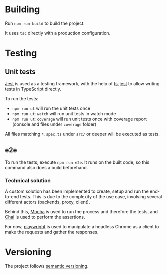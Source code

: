 # Building

Run `npm run build` to build the project.

It uses `tsc` directly with a production configuration.

# Testing

## Unit tests

[Jest](https://jestjs.io/) is used as a testing framework, with the help of [ts-jest](https://github.com/kulshekhar/ts-jest) to allow writing tests in TypeScript directly.

To run the tests:

- `npm run ut` will run the unit tests once
- `npm run ut:watch` will run unit tests in watch mode
- `npm run ut:coverage` will run unit tests once with coverage report (console and files under `coverage` folder)

All files matching `*.spec.ts` under `src/` or deeper will be executed as tests.

## e2e

To run the tests, execute `npm run e2e`. It runs on the built code, so this command also does a build beforehand.

### Technical solution

A custom solution has been implemented to create, setup and run the end-to-end tests. This is due to the complexity of the use case, involving several different actors (backends, proxy, client).

Behind this, [Mocha](https://mochajs.org/) is used to run the process and therefore the tests, and [Chai](https://www.chaijs.com/) is used to perform the assertions.

For now, [playwright](https://playwright.dev) is used to manipulate a headless Chrome as a client to make the requests and gather the responses.

# Versioning

The project follows [semantic versioning](https://semver.org/).

